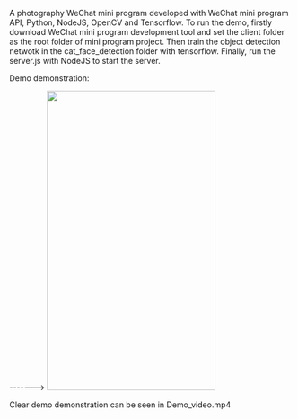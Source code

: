 A photography WeChat mini program developed with WeChat mini program API, Python, NodeJS, OpenCV and Tensorflow.
To run the demo, firstly download WeChat mini program development tool and set the client folder as the root folder of mini program project. Then train the object detection netwotk in the cat_face_detection folder with tensorflow. Finally, run the server.js with NodeJS to start the server.

Demo demonstration:

-------> <img src="https://github.com/AlbertPi-Git/CatCamera/raw/master/Demo_video.gif"  width="300" height="533">

Clear demo demonstration can be seen in Demo_video.mp4
